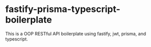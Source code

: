 # fastify-prisma-typescript-boilerplate
This is a OOP RESTful API boilerplate using fastify, jwt, prisma, and typescript.
